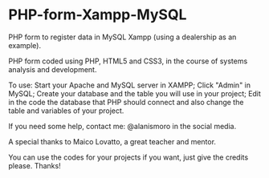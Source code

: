 # PHP-form-Xampp-MySQL
PHP form to register data in MySQL Xampp (using a dealership as an example).

PHP form coded using PHP, HTML5 and CSS3, in the course of systems analysis and development.

To use:
Start your Apache and MySQL server in XAMPP;
Click "Admin" in MySQL;
Create your database and the table you will use in your project;
Edit in the code the database that PHP should connect and also change the table and variables of your project.

If you need some help, contact me: @alanismoro in the social media.

A special thanks to Maico Lovatto, a great teacher and mentor.

You can use the codes for your projects if you want, just give the credits please. Thanks! 
